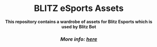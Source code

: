 <div align="center">

# BLITZ eSports Assets

**This repository contains a wardrobe of assets for Blitz Esports which is used by Blitz Bot**


### *More info: [here](https://github.com/Blitz-Esports/Bot)*